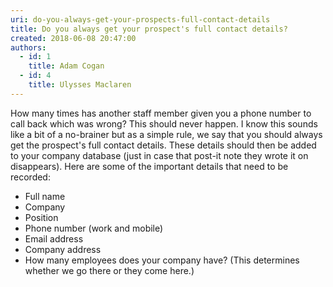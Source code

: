 ```yaml
---
uri: do-you-always-get-your-prospects-full-contact-details
title: Do you always get your prospect's full contact details?
created: 2018-06-08 20:47:00
authors:
  - id: 1
    title: Adam Cogan
  - id: 4
    title: Ulysses Maclaren
---
```





<span class='intro'> How many times has another staff member given you a phone number to call back which was wrong? This should never happen. I know this sounds like a bit of a no-brainer but as a simple rule, we say that you should always get the prospect's full contact details. These details should then be added to your company database (just in case that post-it note they wrote it on disappears). Here are some of the important details that need to be recorded&#58; <br> </span>

<ul><li>Full name<br></li><li>Company</li><li>Position</li><li>Phone number (work and mobile)</li><li>Email address</li><li>Company address<br></li><li>How many employees does your company have? (This determines whether we go there or they come here.)​<br></li></ul>


